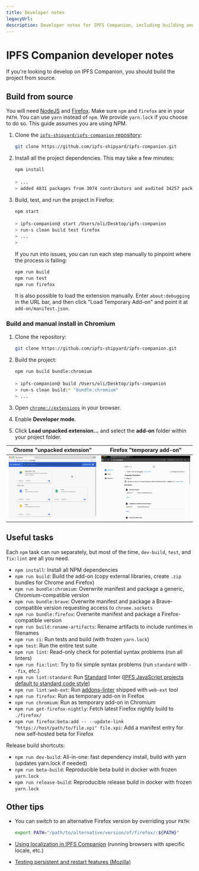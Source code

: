 ```yaml
---
title: Developer notes
legacyUrl:
description: Developer notes for IPFS Companion, including building and running from source in Firefox, Chromium, and Android.
---
```


# IPFS Companion developer notes

If you're looking to develop on IPFS Companion, you should build the project from source.

## Build from source

You will need [NodeJS](https://nodejs.org/) and [Firefox](https://www.mozilla.org/en-US/firefox/developer/). Make sure `npm` and `firefox` are in your `PATH`. You can use `yarn` instead of `npm`. We provide `yarn.lock` if you choose to do so. This guide assumes you are using NPM.

1. Clone the [`ipfs-shipyard/ipfs-companion` repository](https://github.com/ipfs-shipyard/ipfs-companion):

   ```bash
   git clone https://github.com/ipfs-shipyard/ipfs-companion.git
   ```

2. Install all the project dependencies. This may take a few minutes:

   ```bash
   npm install

   > ...
   > added 4831 packages from 3074 contributors and audited 34257 packages in 265.081s
   ```

3. Build, test, and run the project in Firefox:

   ```bash
   npm start

   > ipfs-companion@ start /Users/oli/Desktop/ipfs-companion
   > run-s clean build test firefox
   > ...
   >
   ```

   If you run into issues, you can run each step manually to pinpoint where the process is failing:

   ```bash
   npm run build
   npm run test
   npm run firefox
   ```

   It is also possible to load the extension manually. Enter `about:debugging` in the URL bar, and then click "Load Temporary Add-on" and point it at `add-on/manifest.json`.

### Build and manual install in Chromium

1. Clone the repository:

   ```bash
   git clone https://github.com/ipfs-shipyard/ipfs-companion.git
   ```

2. Build the project:

   ```bash
   npm run build bundle:chromium

   > ipfs-companion@ build /Users/oli/Desktop/ipfs-companion
   > run-s clean build:* "bundle:chromium"
   > ...
   ```

3. Open [`chrome://extensions`](chrome://extensions) in your browser.
4. Enable **Developer mode**.
5. Click **Load unpacked extension...** and select the **add-on** folder within your project folder.

| Chrome "unpacked extension"                                                                                     | Firefox "temporary add-on"                                                                                     |
| --------------------------------------------------------------------------------------------------------------- | -------------------------------------------------------------------------------------------------------------- |
| ![installing ipfs-companion as an unpacked extension in chrome](./images/ipfs-companion-install-chrome-dev.gif) | ![installing ipfs-companion as a temporary add on in firefox](./images/ipfs-companion-install-firefox-dev.gif) |

## Useful tasks

Each `npm` task can run separately, but most of the time, `dev-build`, `test`, and `fix:lint` are all you need.

- `npm install`: Install all NPM dependencies
- `npm run build`: Build the add-on (copy external libraries, create `.zip` bundles for Chrome and Firefox)
- `npm run bundle:chromium`: Overwrite manifest and package a generic, Chromium-compatible version
- `npm run bundle:brave`: Overwrite manifest and package a Brave-compatible version requesting access to `chrome.sockets`
- `npm run bundle:firefox`: Overwrite manifest and package a Firefox-compatible version
- `npm run build:rename-artifacts`: Rename artifacts to include runtimes in filenames
- `npm run ci`: Run tests and build (with frozen `yarn.lock`)
- `npm test`: Run the entire test suite
- `npm run lint`: Read-only check for potential syntax problems (run all linters)
- `npm run fix:lint`: Try to fix simple syntax problems (run `standard` with `--fix`, etc.)
- `npm run lint:standard`: Run [Standard](http://standardjs.com) linter ([IPFS JavaScript projects default to standard code style](https://github.com/ipfs/community/blob/master/CONTRIBUTING_JS.md))
- `npm run lint:web-ext`: Run [addons-linter](https://github.com/mozilla/addons-linter) shipped with `web-ext` tool
- `npm run firefox`: Run as temporary add-on in Firefox
- `npm run chromium`: Run as temporary add-on in Chromium
- `npm run get-firefox-nightly`: Fetch latest Firefox nightly build to `./firefox/`
- `npm run firefox:beta:add -- --update-link "https://host/path/to/file.xpi" file.xpi`: Add a manifest entry for new self-hosted beta for Firefox

Release build shortcuts:

- `npm run dev-build`: All-in-one: fast dependency install, build with yarn (updates yarn.lock if needed)
- `npm run beta-build`: Reproducible beta build in docker with frozen `yarn.lock`
- `npm run release-build`: Reproducible release build in docker with frozen `yarn.lock`

## Other tips

- You can switch to an alternative Firefox version by overriding your `PATH`:

  ```bash
  export PATH="/path/to/alternative/version/of/firefox/:${PATH}"
  ```

- [Using localization in IPFS Companion](companion-localization.md) (running browsers with specific locale, etc.)
- [Testing persistent and restart features (Mozilla)](https://developer.mozilla.org/en-US/Add-ons/WebExtensions/Testing_persistent_and_restart_features)
